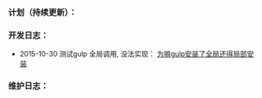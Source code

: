 ### 计划（持续更新）：


### 开发日志：
* 2015-10-30 测试gulp 全局调用, 没法实现：
[为嘛gulp安装了全局还得局部安装](http://stackoverflow.com/questions/22115400/why-do-we-need-to-install-gulp-globally-and-locally)

### 维护日志：
